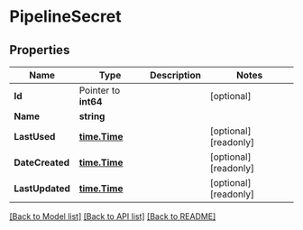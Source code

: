 # PipelineSecret

## Properties

Name | Type | Description | Notes
------------ | ------------- | ------------- | -------------
**Id** | Pointer to **int64** |  | [optional] 
**Name** | **string** |  | 
**LastUsed** | [**time.Time**](time.Time.md) |  | [optional] [readonly] 
**DateCreated** | [**time.Time**](time.Time.md) |  | [optional] [readonly] 
**LastUpdated** | [**time.Time**](time.Time.md) |  | [optional] [readonly] 

[[Back to Model list]](../README.md#documentation-for-models) [[Back to API list]](../README.md#documentation-for-api-endpoints) [[Back to README]](../README.md)


